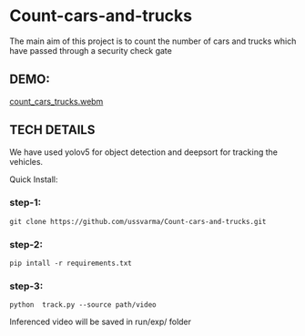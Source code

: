 # Count-cars-and-trucks

The main aim of this project is to count the number of cars and trucks which have passed through a security check gate

## DEMO:
   
  [count_cars_trucks.webm](https://user-images.githubusercontent.com/93523488/194368462-de49cda1-aa44-4142-9893-05cad72c50e3.webm)




## TECH DETAILS
  
  We have used yolov5 for object detection and deepsort for tracking the vehicles.


Quick Install:
### step-1:
    git clone https://github.com/ussvarma/Count-cars-and-trucks.git
### step-2:
    pip intall -r requirements.txt
### step-3:
    python  track.py --source path/video
    
Inferenced video will be saved in run/exp/ folder


    


